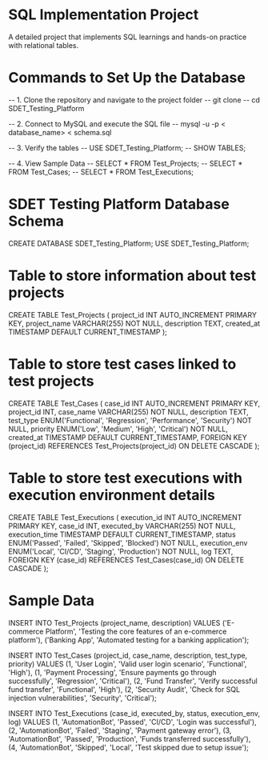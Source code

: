# SQL Implementation Project
A detailed project that implements SQL learnings and hands-on practice with relational tables.

#  Commands to Set Up the Database
-- 1. Clone the repository and navigate to the project folder
--    git clone <repo-url>
--    cd SDET_Testing_Platform

-- 2. Connect to MySQL and execute the SQL file
--    mysql -u <username> -p < database_name> < schema.sql

-- 3. Verify the tables
--    USE SDET_Testing_Platform;
--    SHOW TABLES;

-- 4. View Sample Data
--    SELECT * FROM Test_Projects;
--    SELECT * FROM Test_Cases;
--    SELECT * FROM Test_Executions;

#  SDET Testing Platform Database Schema

CREATE DATABASE SDET_Testing_Platform;
USE SDET_Testing_Platform;

#  Table to store information about test projects
CREATE TABLE Test_Projects (
    project_id INT AUTO_INCREMENT PRIMARY KEY,
    project_name VARCHAR(255) NOT NULL,
    description TEXT,
    created_at TIMESTAMP DEFAULT CURRENT_TIMESTAMP
);

#  Table to store test cases linked to test projects
CREATE TABLE Test_Cases (
    case_id INT AUTO_INCREMENT PRIMARY KEY,
    project_id INT,
    case_name VARCHAR(255) NOT NULL,
    description TEXT,
    test_type ENUM('Functional', 'Regression', 'Performance', 'Security') NOT NULL,
    priority ENUM('Low', 'Medium', 'High', 'Critical') NOT NULL,
    created_at TIMESTAMP DEFAULT CURRENT_TIMESTAMP,
    FOREIGN KEY (project_id) REFERENCES Test_Projects(project_id) ON DELETE CASCADE
);

#  Table to store test executions with execution environment details
CREATE TABLE Test_Executions (
    execution_id INT AUTO_INCREMENT PRIMARY KEY,
    case_id INT,
    executed_by VARCHAR(255) NOT NULL,
    execution_time TIMESTAMP DEFAULT CURRENT_TIMESTAMP,
    status ENUM('Passed', 'Failed', 'Skipped', 'Blocked') NOT NULL,
    execution_env ENUM('Local', 'CI/CD', 'Staging', 'Production') NOT NULL,
    log TEXT,
    FOREIGN KEY (case_id) REFERENCES Test_Cases(case_id) ON DELETE CASCADE
);

#  Sample Data
INSERT INTO Test_Projects (project_name, description) VALUES
('E-commerce Platform', 'Testing the core features of an e-commerce platform'),
('Banking App', 'Automated testing for a banking application');

INSERT INTO Test_Cases (project_id, case_name, description, test_type, priority) VALUES
(1, 'User Login', 'Valid user login scenario', 'Functional', 'High'),
(1, 'Payment Processing', 'Ensure payments go through successfully', 'Regression', 'Critical'),
(2, 'Fund Transfer', 'Verify successful fund transfer', 'Functional', 'High'),
(2, 'Security Audit', 'Check for SQL injection vulnerabilities', 'Security', 'Critical');

INSERT INTO Test_Executions (case_id, executed_by, status, execution_env, log) VALUES
(1, 'AutomationBot', 'Passed', 'CI/CD', 'Login was successful'),
(2, 'AutomationBot', 'Failed', 'Staging', 'Payment gateway error'),
(3, 'AutomationBot', 'Passed', 'Production', 'Funds transferred successfully'),
(4, 'AutomationBot', 'Skipped', 'Local', 'Test skipped due to setup issue');
